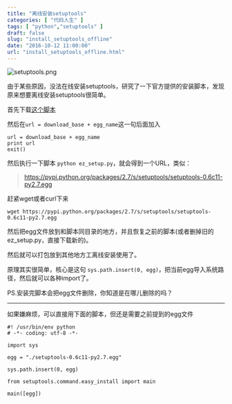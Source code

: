 ```yaml
---
title: "离线安装setuptools"
categories: [ "代码人生" ]
tags: [ "python","setuptools" ]
draft: false
slug: "install_setuptools_offline"
date: "2016-10-12 11:00:00"
url: "install_setuptools_offline.html"
---
```


![setuptools.png][1]

由于某些原因，没法在线安装setuptools，研究了一下官方提供的安装脚本，发现原来想要离线安装setuptools很简单。


<!--more-->


首先下载[这个脚本][2]

然后在`url = download_base + egg_name`这一句后面加入

```
url = download_base + egg_name
print url
exit()
```

然后执行一下脚本 `python ez_setup.py`，就会得到一个URL，类似：

> https://pypi.python.org/packages/2.7/s/setuptools/setuptools-0.6c11-py2.7.egg

赶紧wget或者curl下来

```
wget https://pypi.python.org/packages/2.7/s/setuptools/setuptools-0.6c11-py2.7.egg
```

然后把egg文件放到和脚本同目录的地方，并且恢复之前的脚本(或者删掉旧的ez_setup.py，直接下载新的)。

然后就可以打包放到其他地方工离线安装使用了。

原理其实很简单，核心是这句 `sys.path.insert(0, egg)`，把当前egg导入系统路径，然后就可以各种import了。

PS.安装完脚本会把egg文件删除，你知道是在哪儿删除的吗？

----

如果嫌麻烦，可以直接用下面的脚本，但还是需要之前提到的egg文件

```
#! /usr/bin/env python
# -*- coding: utf-8 -*-

import sys

egg = "./setuptools-0.6c11-py2.7.egg"

sys.path.insert(0, egg)

from setuptools.command.easy_install import main

main([egg])

```


  [1]: https://blog.phpgao.com/usr/uploads/2016/10/1048756566.png
  [2]: http://peak.telecommunity.com/dist/ez_setup.py